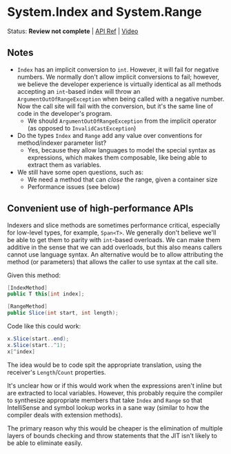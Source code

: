# System.Index and System.Range

Status: **Review not complete** | 
[API Ref](https://github.com/dotnet/corefx/issues/34076) |
[Video](https://www.youtube.com/watch?v=NYliXLGGBwc)

## Notes

* `Index` has an implicit conversion to `int`. However, it will fail for
  negative numbers. We normally don't allow implicit conversions to fail;
  however, we believe the developer experience is virtually identical as all
  methods accepting an `int`-based index will throw an
  `ArgumentOutOfRangeException` when being called with a negative number. Now
  the call site will fail with the conversion, but it's the same line of code in
  the developer's program.
    - We should `ArgumentOutOfRangeException` from the implicit operator (as
      opposed to `InvalidCastException`)
* Do the types `Index` and `Range` add any value over conventions for
  method/indexer parameter list?
    - Yes, because they allow languages to model the special syntax as
      expressions, which makes them composable, like being able to extract them
      as variables.
* We still have some open questions, such as:
    - We need a method that can *close* the range, given a container size
    - Performance issues (see below)

## Convenient use of high-performance APIs

Indexers and slice methods are sometimes performance critical, especially for
low-level types, for example, `Span<T>`. We generally don't believe we'll be
able to get them to parity with `int`-based overloads. We can make them additive
in the sense that we can add overloads, but this also means callers cannot use
language syntax. An alternative would be to allow attributing the method (or
parameters) that allows the caller to use syntax at the call site.

Given this method:

```C#
[IndexMethod]
public T this[int index];

[RangeMethod]
public Slice(int start, int length);
```

Code like this could work:

```C#
x.Slice(start..end);
x.Slice(start..^1);
x[^index]
```

The idea would be to code spit the appropriate translation, using the receiver's
`Length`/`Count` properties.

It's unclear how or if this would work when the expressions aren't inline but
are extracted to local variables. However, this probably require the compiler to
synthesize appropriate members that take `Index` and `Range` so that
IntelliSense and symbol lookup works in a sane way (similar to how the compiler
deals with extension methods).

The primary reason why this would be cheaper is the elimination of multiple
layers of bounds checking and throw statements that the JIT isn't likely to be
able to eliminate easily.